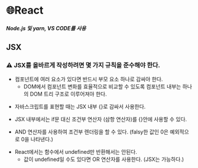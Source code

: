 # 🌐React


##### Node.js 및 yarn, VS CODE를 사용

## JSX
### ⚠ JSX를 올바르게 작성하려면 몇 가지 규칙을 준수해야 한다.
+ 컴포넌트에 여러 요소가 있다면 반드시 부모 요소 하나로 감싸야 한다. 
    + DOM에서 컴포넌트 변화를 효율적으로 비교할 수 있도록 컴포넌트 내부는 하나의 DOM 트리 구조로 이루어져야 한다.
* 자바스크립트를 표현할 때는 JSX 내부 {}로 감싸서 사용한다. 
- JSX 내부에서는 if문 대신 조건부 연산자 (삼항 연산자)를 {}안에 사용할 수 있다.
+ AND 연산자를 사용하여 조건부 렌더링을 할 수 있다. (falsy한 값인 0은 예외적으로 0을 나타낸다.)
* React에서는 함수에서 undefined만 반환해서는 안된다. 
    * 값이 undefined일 수도 있다면 OR 연산자를 사용한다. (JSX는 가능하다.)